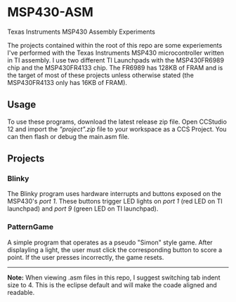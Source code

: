 # MSP430-ASM
Texas Instruments MSP430 Assembly Experiments

The projects contained within the root of this repo are some experiements I've performed with the Texas Instruments MSP430 microcontroller written in TI assembly. I use two different TI Launchpads with the MSP430FR6989 chip and the MSP430FR4133 chip. The FR6989 has 128KB of FRAM and is the target of most of these projects unless otherwise stated (the MSP430FR4133 only has 16KB of FRAM).

## Usage
 To use these programs, download the latest release zip file. Open CCStudio 12 and import the _"project".zip_ file to your workspace as a CCS Project. You can then flash or debug the main.asm file.
 
## Projects

### Blinky

The Blinky program uses hardware interrupts and buttons exposed on the MSP430's _port 1_. These buttons trigger LED lights on _port 1_ (red LED on TI launchpad) and _port 9_ (green LED on TI launchpad).

### PatternGame

A simple program that operates as a pseudo "Simon" style game. After displayling a light, the user must click the corresponding button to score a point. If the user presses incorrectly, the game resets.

-----------------------
**Note:** When viewing .asm files in this repo, I suggest switching tab indent size to 4. This is the eclipse default and will make the coade aligned and readable.
